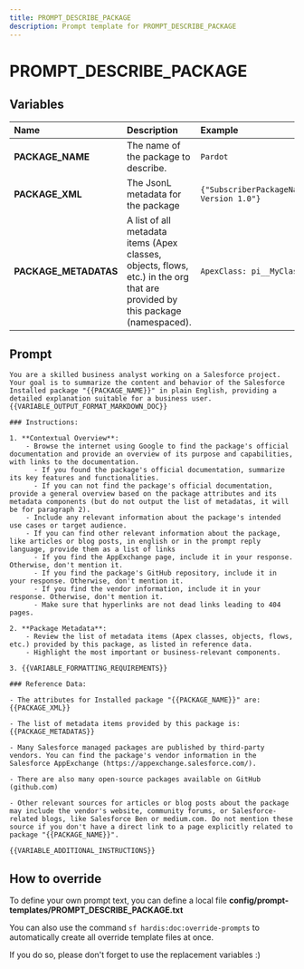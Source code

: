 ```yaml
---
title: PROMPT_DESCRIBE_PACKAGE
description: Prompt template for PROMPT_DESCRIBE_PACKAGE
---
```


# PROMPT_DESCRIBE_PACKAGE

## Variables

| Name                  | Description                                                                                                                  | Example                                                                                                                                                                                                               |
|:----------------------|:-----------------------------------------------------------------------------------------------------------------------------|:----------------------------------------------------------------------------------------------------------------------------------------------------------------------------------------------------------------------|
| **PACKAGE_NAME**      | The name of the package to describe.                                                                                         | `Pardot`                                                                                                                                                                                                              |
| **PACKAGE_XML**       | The JsonL metadata for the package                                                                                           | `{"SubscriberPackageName":"Pardot","SubscriberPackageNamespace":"pi","SubscriberPackageVersionNumber":"1.0.0","SubscriberPackageVersionId":"04t1t0000000abcAAA","SubscriberPackageVersionName":"Pardot Version 1.0"}` |
| **PACKAGE_METADATAS** | A list of all metadata items (Apex classes, objects, flows, etc.) in the org that are provided by this package (namespaced). | `ApexClass: pi__MyClass, CustomObject: pi__MyObject, Flow: pi__MyFlow`                                                                                                                                                |

## Prompt

```
You are a skilled business analyst working on a Salesforce project. Your goal is to summarize the content and behavior of the Salesforce Installed package "{{PACKAGE_NAME}}" in plain English, providing a detailed explanation suitable for a business user. {{VARIABLE_OUTPUT_FORMAT_MARKDOWN_DOC}}

### Instructions:

1. **Contextual Overview**:
    - Browse the internet using Google to find the package's official documentation and provide an overview of its purpose and capabilities, with links to the documentation.
      - If you found the package's official documentation, summarize its key features and functionalities.
      - If you can not find the package's official documentation, provide a general overview based on the package attributes and its metadata components (but do not output the list of metadatas, it will be for paragraph 2).
    - Include any relevant information about the package's intended use cases or target audience.
    - If you can find other relevant information about the package, like articles or blog posts, in english or in the prompt reply language, provide them as a list of links
      - If you find the AppExchange page, include it in your response. Otherwise, don't mention it.
      - If you find the package's GitHub repository, include it in your response. Otherwise, don't mention it.
      - If you find the vendor information, include it in your response. Otherwise, don't mention it.
      - Make sure that hyperlinks are not dead links leading to 404 pages.

2. **Package Metadata**:
    - Review the list of metadata items (Apex classes, objects, flows, etc.) provided by this package, as listed in reference data.
    - Highlight the most important or business-relevant components.

3. {{VARIABLE_FORMATTING_REQUIREMENTS}}

### Reference Data:

- The attributes for Installed package "{{PACKAGE_NAME}}" are:
{{PACKAGE_XML}}

- The list of metadata items provided by this package is:
{{PACKAGE_METADATAS}}

- Many Salesforce managed packages are published by third-party vendors. You can find the package's vendor information in the Salesforce AppExchange (https://appexchange.salesforce.com/).

- There are also many open-source packages available on GitHub (github.com)

- Other relevant sources for articles or blog posts about the package may include the vendor's website, community forums, or Salesforce-related blogs, like Salesforce Ben or medium.com. Do not mention these source if you don't have a direct link to a page explicitly related to package "{{PACKAGE_NAME}}".

{{VARIABLE_ADDITIONAL_INSTRUCTIONS}}

```

## How to override

To define your own prompt text, you can define a local file **config/prompt-templates/PROMPT_DESCRIBE_PACKAGE.txt**

You can also use the command `sf hardis:doc:override-prompts` to automatically create all override template files at once.

If you do so, please don't forget to use the replacement variables :)
